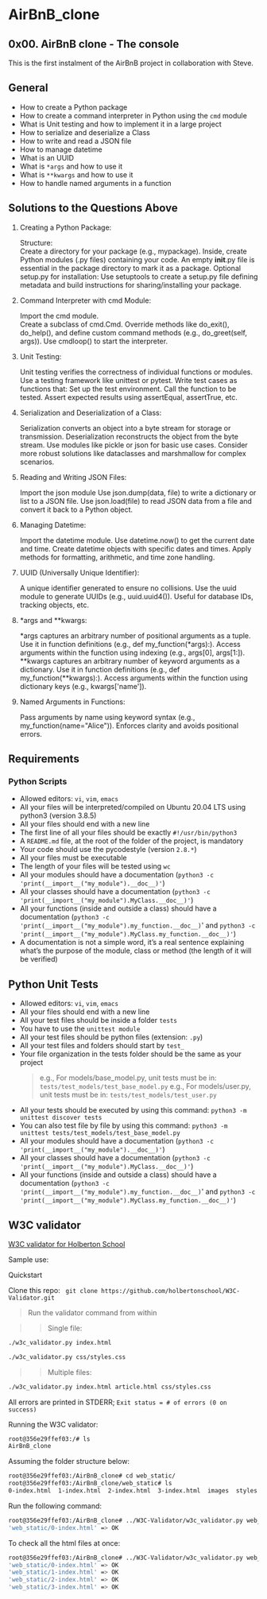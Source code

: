 # AirBnB_clone
## 0x00. AirBnB clone - The console
This is the first instalment of the AirBnB project in collaboration with Steve.

## General
- How to create a Python package
- How to create a command interpreter in Python using the `cmd` module
- What is Unit testing and how to implement it in a large project
- How to serialize and deserialize a Class
- How to write and read a JSON file
- How to manage datetime
- What is an UUID
- What is `*args` and how to use it
- What is `**kwargs` and how to use it
- How to handle named arguments in a function

## Solutions to the Questions Above

1. Creating a Python Package:

    Structure: <br/>
    Create a directory for your package (e.g., mypackage).
    Inside, create Python modules (.py files) containing your code.
    An empty __init__.py file is essential in the package directory to mark it as a package.
    Optional setup.py for installation:
    Use setuptools to create a setup.py file defining metadata and build instructions for sharing/installing your package.

2. Command Interpreter with cmd Module:

    Import the cmd module. <br/>
    Create a subclass of cmd.Cmd.
    Override methods like do_exit(), do_help(), and define custom command methods (e.g., do_greet(self, args)).
    Use cmdloop() to start the interpreter.

3. Unit Testing:

    Unit testing verifies the correctness of individual functions or modules.
    Use a testing framework like unittest or pytest.
    Write test cases as functions that:
    Set up the test environment.
    Call the function to be tested.
    Assert expected results using assertEqual, assertTrue, etc.

4. Serialization and Deserialization of a Class:

    Serialization converts an object into a byte stream for storage or transmission.
    Deserialization reconstructs the object from the byte stream.
    Use modules like pickle or json for basic use cases.
    Consider more robust solutions like dataclasses and marshmallow for complex scenarios.

5. Reading and Writing JSON Files:

    Import the json module 
    Use json.dump(data, file) to write a dictionary or list to a JSON file.
    Use json.load(file) to read JSON data from a file and convert it back to a Python object.

6. Managing Datetime:

    Import the datetime module.
    Use datetime.now() to get the current date and time.
    Create datetime objects with specific dates and times.
    Apply methods for formatting, arithmetic, and time zone handling.

7. UUID (Universally Unique Identifier):

    A unique identifier generated to ensure no collisions.
    Use the uuid module to generate UUIDs (e.g., uuid.uuid4()).
    Useful for database IDs, tracking objects, etc.

8. *args and **kwargs:

    *args captures an arbitrary number of positional arguments as a tuple.
    Use it in function definitions (e.g., def my_function(*args):).
    Access arguments within the function using indexing (e.g., args[0], args[1:]).
    **kwargs captures an arbitrary number of keyword arguments as a dictionary.
    Use it in function definitions (e.g., def my_function(**kwargs):).
    Access arguments within the function using dictionary keys (e.g., kwargs['name']).

9. Named Arguments in Functions:

    Pass arguments by name using keyword syntax (e.g., my_function(name="Alice")).
    Enforces clarity and avoids positional errors.

## Requirements
### Python Scripts

- Allowed editors: `vi`, `vim`, `emacs`
- All your files will be interpreted/compiled on Ubuntu 20.04 LTS using python3 (version 3.8.5)
- All your files should end with a new line
- The first line of all your files should be exactly `#!/usr/bin/python3`
- A `README.md` file, at the root of the folder of the project, is mandatory
- Your code should use the pycodestyle (version `2.8.*`)
- All your files must be executable
- The length of your files will be tested using `wc`
- All your modules should have a documentation (`python3 -c 'print(__import__("my_module").__doc__)'`)
- All your classes should have a documentation (`python3 -c 'print(__import__("my_module").MyClass.__doc__)'`)
- All your functions (inside and outside a class) should have a documentation (`python3 -c 'print(__import__("my_module").my_function.__doc__)`' and `python3 -c 'print(__import__("my_module").MyClass.my_function.__doc__)'`)
- A documentation is not a simple word, it’s a real sentence explaining what’s the purpose of the module, class or method (the length of it will be verified)

## Python Unit Tests

- Allowed editors: `vi`, `vim`, `emacs`
- All your files should end with a new line
- All your test files should be inside a folder `tests`
- You have to use the `unittest module`
- All your test files should be python files (extension: `.py`)
- All your test files and folders should start by `test_`
- Your file organization in the tests folder should be the same as your project
    > e.g., For models/base_model.py, unit tests must be in: `tests/test_models/test_base_model.py`
    > e.g., For models/user.py, unit tests must be in: `tests/test_models/test_user.py`
- All your tests should be executed by using this command: `python3 -m unittest discover tests`
- You can also test file by file by using this command: `python3 -m unittest tests/test_models/test_base_model.py`
- All your modules should have a documentation (`python3 -c 'print(__import__("my_module").__doc__)'`)
- All your classes should have a documentation (`python3 -c 'print(__import__("my_module").MyClass.__doc__)'`)
- All your functions (inside and outside a class) should have a documentation (`python3 -c 'print(__import__("my_module").my_function.__doc__)`' and `python3 -c 'print(__import__("my_module").MyClass.my_function.__doc__)'`)

## W3C validator
[W3C validator for Holberton School](https://github.com/alx-tools/W3C-Validator)

Sample use:

Quickstart

Clone this repo: 
`
git clone https://github.com/holbertonschool/W3C-Validator.git`

> Run the validator command from within

>> Single file:

```sh
./w3c_validator.py index.html

./w3c_validator.py css/styles.css
```

>> Multiple files:

```sh
./w3c_validator.py index.html article.html css/styles.css
```

All errors are printed in STDERR; `Exit status = # of errors (0 on success)`


Running the W3C validator:
```sh
root@356e29ffef03:/# ls
AirBnB_clone
```
Assuming the folder structure below:

```sh
root@356e29ffef03:/AirBnB_clone# cd web_static/
root@356e29ffef03:/AirBnB_clone/web_static# ls
0-index.html  1-index.html  2-index.html  3-index.html  images  styles

```
Run the following command:

```sh
root@356e29ffef03:/AirBnB_clone# ../W3C-Validator/w3c_validator.py web_static/0-index.html
'web_static/0-index.html' => OK

```

To check all the html files at once:

```sh
root@356e29ffef03:/AirBnB_clone# ../W3C-Validator/w3c_validator.py web_static/*.html
'web_static/0-index.html' => OK
'web_static/1-index.html' => OK
'web_static/2-index.html' => OK
'web_static/3-index.html' => OK
```